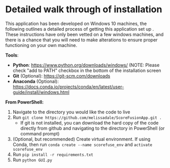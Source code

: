 # Detailed walk through of installation # 

This application has been developed on Windows 10 machines, the 
following outlines a detailed process of getting this application set up
. These instructions have only been vetted on a few windows machines, 
and there is a chance that you will need to make alterations to ensure
proper functioning on your own machine. 

**Tools**: 

* **Python**: https://www.python.org/downloads/windows/ (NOTE: Please check 
"add to PATH" checkbox in the bottom of the installation screen
* **Git** (Optional):
https://git-scm.com/downloads
* **Anaconda** (Optional): 
https://docs.conda.io/projects/conda/en/latest/user-guide/install/windows.html

**From PowerShell:**

1. Navigate to the directory you would like the code to live
2. Run `git clone https://github.com/melissadale/ScoreFusionApp.git .`
    * If git is not installed, you can download the hard copy of the 
    code directly from github and navigating to the directory in 
    PowerShell (or command prompt)
3. (Optional, but recommended) Create virtual environment. If using 
Conda, then run `conda create --name scorefuse_env` and `activate 
scorefuse_env`
4. Run `pip install -r requirements.txt`
5. Run `python GUI.py`